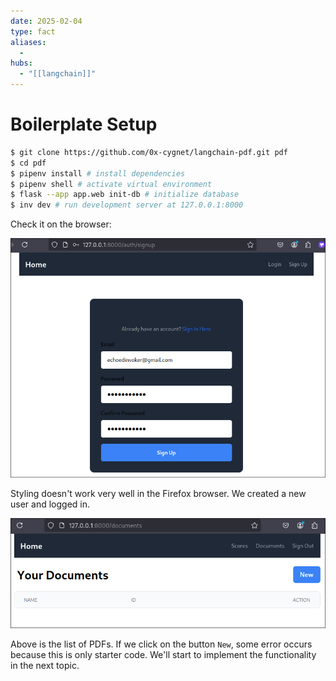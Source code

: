 ```yaml
---
date: 2025-02-04
type: fact
aliases:
  -
hubs:
  - "[[langchain]]"
---
```


# Boilerplate Setup

```sh
$ git clone https://github.com/0x-cygnet/langchain-pdf.git pdf
$ cd pdf
$ pipenv install # install dependencies
$ pipenv shell # activate virtual environment
$ flask --app app.web init-db # initialize database
$ inv dev # run development server at 127.0.0.1:8000
```

Check it on the browser:

![sign-up-new-user.png](../assets/imgs/sign-up-new-user.png)

Styling doesn't work very well in the Firefox browser. We created a new user and logged in.

![pdf-list-page-view.png](../assets/imgs/pdf-list-page-view.png)

Above is the list of PDFs. If we click on the button `New`, some error occurs because this is only starter code. We'll start to implement the functionality in the next topic.
